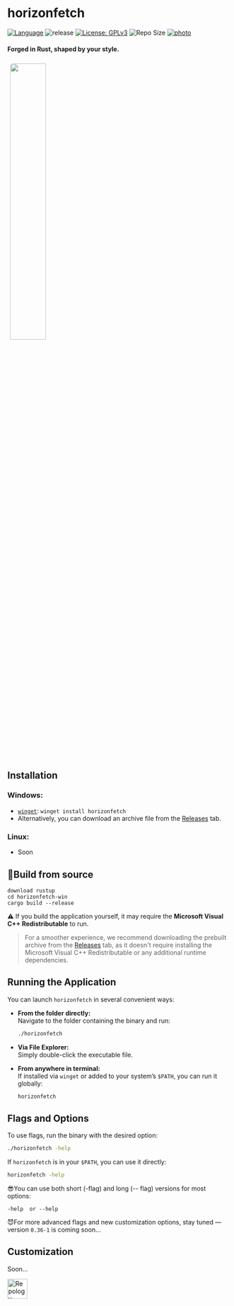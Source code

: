 # horizonfetch
[![Language](https://img.shields.io/badge/Rust-100%25-orange?style=plastic&logo=rust&logoColor=white&labelColor=5c5c5c)](https://github.com/horizonl1nux/horizonfetch/search?l=rust)
![release](https://img.shields.io/github/v/release/horizonl1nux/horizonfetch?label=release)
[![License: GPLv3](https://img.shields.io/badge/LICENSE-GPLv3-blue?style=plastic&logo=gnu&logoColor=white&labelColor=5c5c5c)](https://www.gnu.org/licenses/gpl-3.0)
![Repo Size](https://img.shields.io/github/repo-size/horizonl1nux/horizonfetch)
[![photo](https://repology.org/badge/tiny-repos/horizonfetch.svg)](https://repology.org/project/horizonfetch/versions)

#### Forged in Rust, shaped by your style.

<div align="left">
  <a href="https://github.com/user-attachments/assets/82bb9031-42c7-4c55-9058-341b739b22fc">
    <img src="https://github.com/user-attachments/assets/82bb9031-42c7-4c55-9058-341b739b22fc" width="40%" style="margin: 6px; border-radius: 6px;" />
  </a>
</div>

## Installation
### Windows: 
 - [`winget`](https://github.com/microsoft/winget-pkgs/tree/ed987f873472e10012a9aafcdd4ee2bfea848ef7/manifests/h/Horizon/Horizonfetch/0.35-2):
`winget install horizonfetch`
 - Alternatively, you can download an archive file from the [Releases](https://github.com/horizonl1nux/horizonfetch/releases) tab.

### Linux:
- Soon

## 👾Build from source
```
download rustup
cd horizonfetch-win
cargo build --release
```
⚠️ If you build the application yourself, it may require the **Microsoft Visual C++ Redistributable** to run.  
> For a smoother experience, we recommend downloading the prebuilt archive from the [Releases](https://github.com/horizonl1nux/horizonfetch/releases) tab, as it doesn't require installing the Microsoft Visual C++ Redistributable or any additional runtime dependencies.
## Running the Application

You can launch `horizonfetch` in several convenient ways:

- **From the folder directly:**  
  Navigate to the folder containing the binary and run:  
  ```bash
  ./horizonfetch
  ```

- **Via File Explorer:**  
  Simply double-click the executable file.

- **From anywhere in terminal:**  
  If installed via `winget` or added to your system’s `$PATH`, you can run it globally:  
  ```bash
  horizonfetch
  ```
## Flags and Options

To use flags, run the binary with the desired option:

```bash
./horizonfetch -help
```

If `horizonfetch` is in your `$PATH`, you can use it directly:


```bash
horizonfetch -help
```
😎You can use both short (-flag) and long (-- flag) versions for most options:
```
-help  or --help
```
😈For more advanced flags and new customization options, stay tuned — version `0.36-1` is coming soon...

## Customization
Soon...

  <a href="https://repology.org/project/horizonfetch/versions">
    <img src="https://repology.org/badge/vertical-allrepos/horizonfetch.svg?columns=2" alt="Repology status" height="45">
  </a>
</h3>
